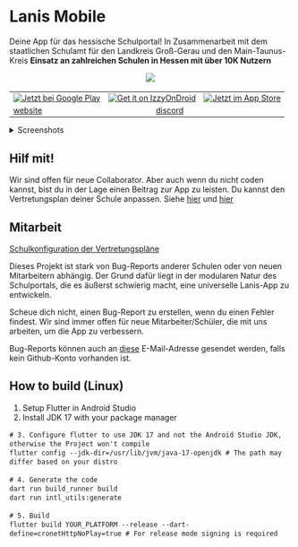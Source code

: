 # Lanis Mobile


Deine App für das hessische Schulportal! In Zusammenarbeit mit dem staatlichen Schulamt für den Landkreis Groß-Gerau und den Main-Taunus-Kreis
**Einsatz an zahlreichen Schulen in Hessen mit über 10K Nutzern**

<p align="center">
    <img src="https://github.com/alessioC42/lanis-mobile/assets/84250128/19d30436-32f7-4cbe-b78e-f2fee3583c28" width="60%">
</p>

<table>
    <tr>
        <td colspan='2'>
            <a href='https://play.google.com/store/apps/details?id=io.github.alessioc42.sph&pcampaignid=pcampaignidMKT-Other-global-all-co-prtnr-py-PartBadge-Mar2515-1'><img alt='Jetzt bei Google Play' src='https://play.google.com/intl/en_us/badges/static/images/badges/de_badge_web_generic.png' style='height: 71px'/></a>
        </td>
        <td colspan='2'>
            <a href="https://apt.izzysoft.de/fdroid/index/apk/io.github.alessioc42.sph"><img src="https://www.martinstoeckli.ch/images/izzy-on-droid-badge-en.png" alt="Get it on IzzyOnDroid" style="height: 56px;"></a>
        </td>
        <td colspan='2'>
            <a href='https://apps.apple.com/de/app/lanis-mobile/id6511247743?l=en-GB'><img alt='Jetzt im App Store' src='https://lanis-mobile.github.io/assets/ios-badge.svg' style='height: 61px'/></a>
        </td>
    </tr>
    <tr>
        <td colspan='3'>
            <a href='https://lanis-mobile.github.io/'>website</a>
        </td>
        <td colspan='3'>
            <a href='https://discord.gg/MGYaSetUsY'>discord</a>
        </td>
    </tr>
</table>

<p></p>
<details>
  <summary>Screenshots</summary>
<div style="text-align: center;">
  <img src="fastlane/metadata/android/en-US/images/phoneScreenshots/01.png" width="250" >
  <img src="fastlane/metadata/android/en-US/images/phoneScreenshots/02.png" width="250" >
  <img src="fastlane/metadata/android/en-US/images/phoneScreenshots/03.png" width="250" >
  <img src="fastlane/metadata/android/en-US/images/phoneScreenshots/04.png" width="250" >
  <img src="fastlane/metadata/android/en-US/images/phoneScreenshots/05.png" width="250" >
  <img src="fastlane/metadata/android/en-US/images/phoneScreenshots/06.png" width="250" >
  <img src="fastlane/metadata/android/en-US/images/phoneScreenshots/07.png" width="250" >

</div>
</details>

## Hilf mit!
Wir sind offen für neue Collaborator. Aber auch wenn du nicht coden kannst, bist du in der Lage einen Beitrag zur App zu leisten. Du kannst den Vertretungsplan deiner Schule anpassen. Siehe [hier](https://github.com/alessioC42/lanis-mobile-autoconfig/issues/1) und [hier](https://github.com/alessioC42/lanis-mobile-autoconfig)

## Mitarbeit
[Schulkonfiguration der Vertretungspläne](https://github.com/alessioC42/lanis-mobile-autoconfig)

Dieses Projekt ist stark von Bug-Reports anderer Schulen oder von neuen Mitarbeitern abhängig. Der Grund dafür liegt in
der modularen Natur des Schulportals, die es äußerst schwierig macht, eine universelle Lanis-App zu entwickeln.

Scheue dich nicht, einen Bug-Report zu erstellen, wenn du einen Fehler findest. Wir sind immer offen für neue Mitarbeiter/Schüler, die mit uns arbeiten, um die App zu verbessern.

Bug-Reports können auch an <a href="mailto:lanis-mobile@alessioc42.dev">diese</a> E-Mail-Adresse gesendet werden, falls kein Github-Konto vorhanden ist.

## How to build (Linux)
1. Setup Flutter in Android Studio
2. Install JDK 17 with your package manager
```shell
# 3. Configure flutter to use JDK 17 and not the Android Studio JDK, otherwise the Project won't compile
flutter config --jdk-dir=/usr/lib/jvm/java-17-openjdk # The path may differ based on your distro

# 4. Generate the code
dart run build_runner build
dart run intl_utils:generate

# 5. Build
flutter build YOUR_PLATFORM --release --dart-define=cronetHttpNoPlay=true # For release mode signing is required
```
